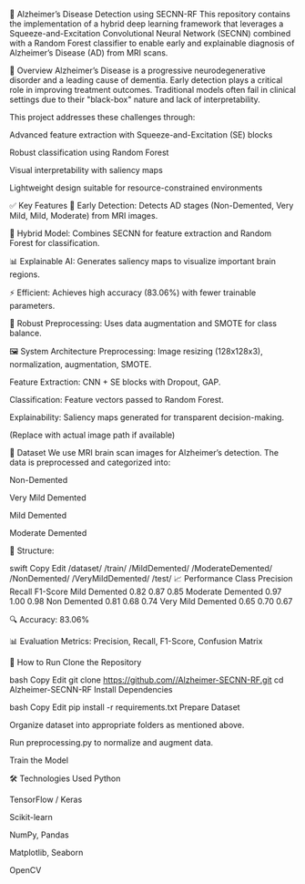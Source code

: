 🧠 Alzheimer’s Disease Detection using SECNN-RF
This repository contains the implementation of a hybrid deep learning framework that leverages a Squeeze-and-Excitation Convolutional Neural Network (SECNN) combined with a Random Forest classifier to enable early and explainable diagnosis of Alzheimer’s Disease (AD) from MRI scans.

📌 Overview
Alzheimer’s Disease is a progressive neurodegenerative disorder and a leading cause of dementia. Early detection plays a critical role in improving treatment outcomes. Traditional models often fail in clinical settings due to their "black-box" nature and lack of interpretability.

This project addresses these challenges through:

Advanced feature extraction with Squeeze-and-Excitation (SE) blocks

Robust classification using Random Forest

Visual interpretability with saliency maps

Lightweight design suitable for resource-constrained environments

✅ Key Features
🧠 Early Detection: Detects AD stages (Non-Demented, Very Mild, Mild, Moderate) from MRI images.

🧬 Hybrid Model: Combines SECNN for feature extraction and Random Forest for classification.

📊 Explainable AI: Generates saliency maps to visualize important brain regions.

⚡ Efficient: Achieves high accuracy (83.06%) with fewer trainable parameters.

🧪 Robust Preprocessing: Uses data augmentation and SMOTE for class balance.

🖼️ System Architecture
Preprocessing: Image resizing (128x128x3), normalization, augmentation, SMOTE.

Feature Extraction: CNN + SE blocks with Dropout, GAP.

Classification: Feature vectors passed to Random Forest.

Explainability: Saliency maps generated for transparent decision-making.

(Replace with actual image path if available)

📂 Dataset
We use MRI brain scan images for Alzheimer’s detection. The data is preprocessed and categorized into:

Non-Demented

Very Mild Demented

Mild Demented

Moderate Demented

📁 Structure:

swift
Copy
Edit
/dataset/
  /train/
    /MildDemented/
    /ModerateDemented/
    /NonDemented/
    /VeryMildDemented/
  /test/
📈 Performance
Class	Precision	Recall	F1-Score
Mild Demented	0.82	0.87	0.85
Moderate Demented	0.97	1.00	0.98
Non Demented	0.81	0.68	0.74
Very Mild Demented	0.65	0.70	0.67

🔍 Accuracy: 83.06%

📊 Evaluation Metrics: Precision, Recall, F1-Score, Confusion Matrix

🚀 How to Run
Clone the Repository

bash
Copy
Edit
git clone https://github.com//Alzheimer-SECNN-RF.git
cd Alzheimer-SECNN-RF
Install Dependencies

bash
Copy
Edit
pip install -r requirements.txt
Prepare Dataset

Organize dataset into appropriate folders as mentioned above.

Run preprocessing.py to normalize and augment data.

Train the Model

🛠️ Technologies Used
Python

TensorFlow / Keras

Scikit-learn

NumPy, Pandas

Matplotlib, Seaborn

OpenCV
